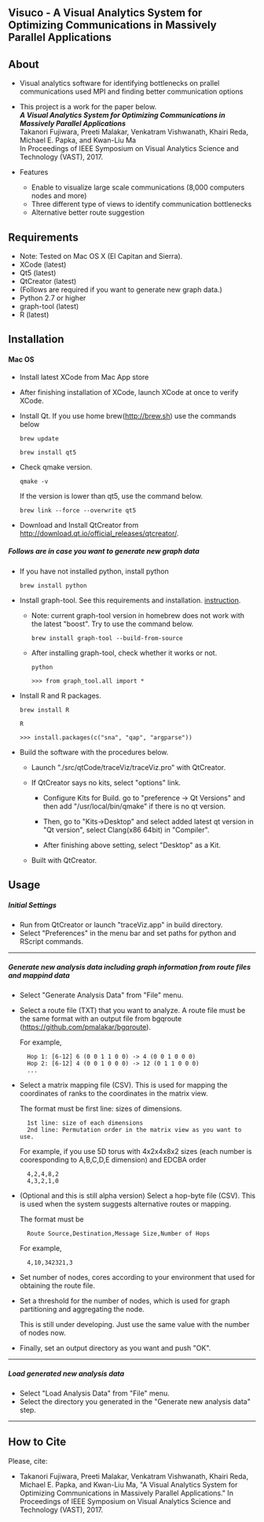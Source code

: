 ## Visuco - A Visual Analytics System for Optimizing Communications in Massively Parallel Applications

About
-----
* Visual analytics software for identifying bottlenecks on prallel communications used MPI and finding better communication options

* This project is a work for the paper below.     
***A Visual Analytics System for Optimizing Communications in Massively Parallel Applications***    
Takanori Fujiwara, Preeti Malakar, Venkatram Vishwanath, Khairi Reda, Michael E. Papka, and Kwan-Liu Ma    
In Proceedings of IEEE Symposium on Visual Analytics Science and Technology (VAST), 2017.

* Features
  * Enable to visualize large scale communications (8,000 computers nodes and more)
  * Three different type of views to identify communication bottlenecks
  * Alternative better route suggestion

Requirements
-----
* Note: Tested on Mac OS X (El Capitan and Sierra).
* XCode (latest)
* Qt5 (latest)
* QtCreator (latest)
* (Follows are required if you want to generate new graph data.)
* Python 2.7 or higher
* graph-tool (latest)
* R (latest)

Installation
-----
#### Mac OS
* Install latest XCode from Mac App store
* After finishing installation of XCode, launch XCode at once to verify XCode.
* Install Qt. If you use home brew(http://brew.sh) use the commands below

    `brew update`

    `brew install qt5`

* Check qmake version.

    `qmake -v`

    If the version is lower than qt5, use the command below.

    `brew link --force --overwrite qt5`

* Download and Install QtCreator from http://download.qt.io/official_releases/qtcreator/.
##### Follows are in case you want to generate new graph data
* If you have not installed python, install python

    `brew install python`   

* Install graph-tool. See this requirements and installation. [instruction](https://graph-tool.skewed.de/download).

    -   Note: current graph-tool version in homebrew does not work with the latest "boost". Try to use the command below.

    	`brew install graph-tool --build-from-source`

    -   After installing graph-tool, check whether it works or not.

    	`python`

   		`>>> from graph_tool.all import *`

* Install R and R packages.

    `brew install R`

    `R`

    `>>> install.packages(c("sna", "qap", "argparse"))`

* Build the software with the procedures below.

	- Launch "./src/qtCode/traceViz/traceViz.pro" with QtCreator.

	- If QtCreator says no kits, select "options" link.

		- Configure Kits for Build. go to "preference -> Qt Versions" and then add "/usr/local/bin/qmake" if there is no qt version.
		- Then, go to "Kits->Desktop" and select added latest qt version in "Qt version", select Clang(x86 64bit) in "Compiler".

		- After finishing above setting, select "Desktop" as a Kit.

	- Built with QtCreator.

Usage
-----
##### Initial Settings
* Run from QtCreator or launch "traceViz.app" in build directory.
* Select "Preferences" in the menu bar and set paths for python and RScript commands.

******

##### Generate new analysis data including graph information from route files and mappind data
* Select "Generate Analysis Data" from "File" menu.
* Select a route file (TXT) that you want to analyze. A route file must be the same format with an output file from bgqroute (https://github.com/pmalakar/bgqroute).

	For example,

    	Hop 1: [6-12] 6 (0 0 1 1 0 0) -> 4 (0 0 1 0 0 0)
    	Hop 2: [6-12] 4 (0 0 1 0 0 0) -> 12 (0 1 1 0 0 0)
    	...

* Select a matrix mapping file (CSV). This is used for mapping the coordinates of ranks to the coordinates in the matrix view.

	The format must be
    first line: sizes of dimensions.

    	1st line: size of each dimensions
    	2nd line: Permutation order in the matrix view as you want to use.

    For example, if you use 5D torus with 4x2x4x8x2 sizes (each number is cooresponding to A,B,C,D,E dimension) and EDCBA order

    	4,2,4,8,2
    	4,3,2,1,0

* (Optional and this is still alpha version) Select a hop-byte file (CSV). This is used when the system suggests alternative routes or mapping.

	The format must be

    	Route Source,Destination,Message Size,Number of Hops

	For example,

    	4,10,342321,3

* Set number of nodes, cores according to your environment that used for obtaining the route file.

* Set a threshold for the number of nodes, which is used for graph partitioning and aggregating the node.


	This is still under developing. Just use the same value with the number of nodes now.

* Finally, set an output directory as you want and push "OK".

******

##### Load generated new analysis data
* Select "Load Analysis Data" from "File" menu.
* Select the directory you generated in the "Generate new analysis data" step.
******

## How to Cite
Please, cite:
* Takanori Fujiwara, Preeti Malakar, Venkatram Vishwanath, Khairi Reda, Michael E. Papka, and Kwan-Liu Ma, "A Visual Analytics System for Optimizing Communications in Massively Parallel Applications." In Proceedings of IEEE Symposium on Visual Analytics Science and Technology (VAST), 2017.
